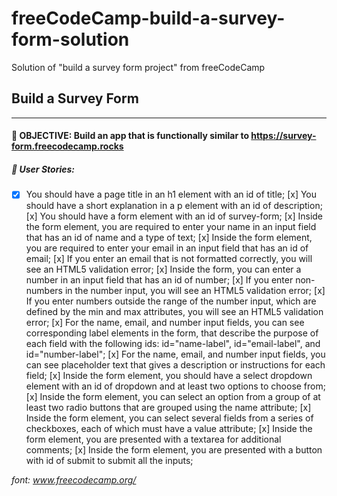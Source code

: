 # freeCodeCamp-build-a-survey-form-solution
Solution of "build a survey form project" from freeCodeCamp

## Build a Survey Form
----
#### 🎯 **OBJECTIVE:** Build an app that is functionally similar to https://survey-form.freecodecamp.rocks

##### 📕 **User Stories:**

 - [x] You should have a page title in an h1 element with an id of title;
 [x] You should have a short explanation in a p element with an id of description;
 [x] You should have a form element with an id of survey-form;
 [x] Inside the form element, you are required to enter your name in an input field that has an id of name and a type of text;
 [x] Inside the form element, you are required to enter your email in an input field that has an id of email;
 [x] If you enter an email that is not formatted correctly, you will see an HTML5 validation error;
 [x] Inside the form, you can enter a number in an input field that has an id of number;
 [x] If you enter non-numbers in the number input, you will see an HTML5 validation error;
 [x] If you enter numbers outside the range of the number input, which are defined by the min and max attributes, you will see an HTML5 validation error;
 [x] For the name, email, and number input fields, you can see corresponding label elements in the form, that describe the purpose of each field with the following ids: id="name-label", id="email-label", and id="number-label";
 [x] For the name, email, and number input fields, you can see placeholder text that gives a description or instructions for each field;
 [x] Inside the form element, you should have a select dropdown element with an id of dropdown and at least two options to choose from;
 [x] Inside the form element, you can select an option from a group of at least two radio buttons that are grouped using the name attribute;
 [x] Inside the form element, you can select several fields from a series of checkboxes, each of which must have a value attribute;
 [x] Inside the form element, you are presented with a textarea for additional comments;
 [x] Inside the form element, you are presented with a button with id of submit to submit all the inputs;


*font: www.freecodecamp.org/*
